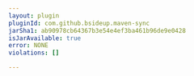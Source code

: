 ```yaml
---
layout: plugin
pluginId: com.github.bsideup.maven-sync
jarSha1: ab90978cb64367b3e54e4ef3ba461b96de9e0428
isJarAvailable: true
error: NONE
violations: []

---
```

